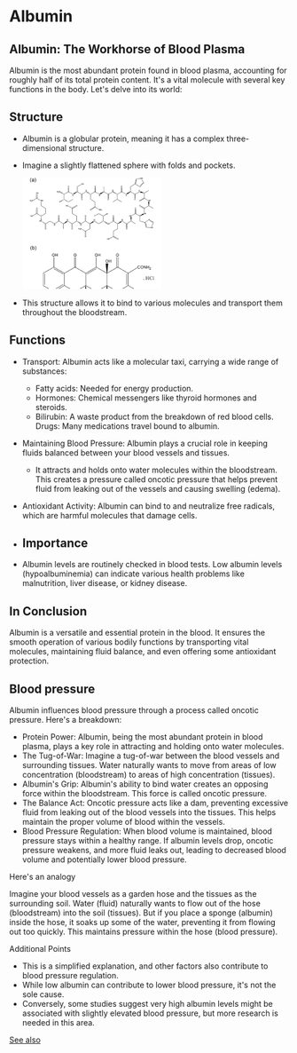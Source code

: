 # Albumin

## Albumin: The Workhorse of Blood Plasma
Albumin is the most abundant protein found in blood plasma, accounting for roughly half of its total protein content. It's a vital molecule with several key functions in the body. Let's delve into its world:

## Structure

- Albumin is a globular protein, meaning it has a complex three-dimensional structure.
- Imagine a slightly flattened sphere with folds and pockets.

  ![Albumin](images/albumin.png "Albumin")

- This structure allows it to bind to various molecules and transport them throughout the bloodstream.

## Functions

- Transport: Albumin acts like a molecular taxi, carrying a wide range of substances:
  - Fatty acids: Needed for energy production.
  - Hormones: Chemical messengers like thyroid hormones and steroids.
  - Bilirubin: A waste product from the breakdown of red blood cells. Drugs: Many medications travel bound to albumin.
- Maintaining Blood Pressure: Albumin plays a crucial role in keeping fluids balanced between your blood vessels and tissues.
  - It attracts and holds onto water molecules within the bloodstream. This creates a pressure called oncotic pressure that helps prevent fluid from leaking out of the vessels and causing swelling (edema).
- Antioxidant Activity: Albumin can bind to and neutralize free radicals, which are harmful molecules that damage cells.

- ## Importance

- Albumin levels are routinely checked in blood tests. Low albumin levels (hypoalbuminemia) can indicate various health problems like malnutrition, liver disease, or kidney disease.

## In Conclusion

Albumin is a versatile and essential protein in the blood. It ensures the smooth operation of various bodily functions by transporting vital molecules, maintaining fluid balance, and even offering some antioxidant protection.

## Blood pressure
Albumin influences blood pressure through a process called oncotic pressure. Here's a breakdown:

- Protein Power: Albumin, being the most abundant protein in blood plasma, plays a key role in attracting and holding onto water molecules.
- The Tug-of-War: Imagine a tug-of-war between the blood vessels and surrounding tissues. Water naturally wants to move from areas of low concentration (bloodstream) to areas of high concentration (tissues).
- Albumin's Grip: Albumin's ability to bind water creates an opposing force within the bloodstream. This force is called oncotic pressure.
- The Balance Act: Oncotic pressure acts like a dam, preventing excessive fluid from leaking out of the blood vessels into the tissues. This helps maintain the proper volume of blood within the vessels.
- Blood Pressure Regulation: When blood volume is maintained, blood pressure stays within a healthy range. If albumin levels drop, oncotic pressure weakens, and more fluid leaks out, leading to decreased blood volume and potentially lower blood pressure.

Here's an analogy

Imagine your blood vessels as a garden hose and the tissues as the surrounding soil. Water (fluid) naturally wants to flow out of the hose (bloodstream) into the soil (tissues). But if you place a sponge (albumin) inside the hose, it soaks up some of the water, preventing it from flowing out too quickly. This maintains pressure within the hose (blood pressure).

Additional Points

- This is a simplified explanation, and other factors also contribute to blood pressure regulation.
- While low albumin can contribute to lower blood pressure, it's not the sole cause.
- Conversely, some studies suggest very high albumin levels might be associated with slightly elevated blood pressure, but more research is needed in this area.

[See also](https://en.wikipedia.org/wiki/Oncotic_pressure "Oncotic pressure")
